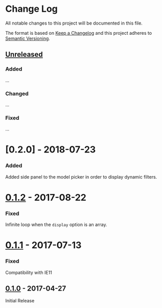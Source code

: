 # Change Log
All notable changes to this project will be documented in this file.

The format is based on [Keep a Changelog](http://keepachangelog.com/)
and this project adheres to [Semantic Versioning](http://semver.org/).

## [Unreleased]

### Added
...

### Changed
...

### Fixed
...

# [0.2.0] - 2018-07-23

### Added

Added side panel to the model picker in order to display dynamic filters.


# [0.1.2] - 2017-08-22

### Fixed

Infinite loop when the `display` option is an array.

# [0.1.1] - 2017-07-13

### Fixed

Compatibility with IE11

## [0.1.0] - 2017-04-27

Initial Release

[Unreleased]: https://github.com/springload/wagtailmodelchoosers/compare/v0.1.2...HEAD
[0.1.2]: https://github.com/springload/wagtailmodelchoosers/compare/v0.1.1...v0.1.2
[0.1.1]: https://github.com/springload/wagtailmodelchoosers/compare/v0.1.0...v0.1.1
[0.1.0]: https://github.com/springload/wagtailmodelchoosers/compare/d6c8c2925e23a2473a1f051c6135fc72b1793761...v0.1.0
